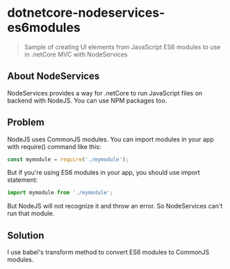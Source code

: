# dotnetcore-nodeservices-es6modules
> Sample of creating UI elements from JavaScript ES6 modules to use in .netCore MVC with NodeServices

## About NodeServices
NodeServices provides a way for .netCore to run JavaScript files on backend with NodeJS. You can use NPM packages too.

## Problem
NodeJS uses CommonJS modules. You can import modules in your app with require() command like this:
```js
const mymodule = require('./mymodule');
```
But if you're using ES6 modules in your app, you should use import statement:
```js
import mymodule from './mymodule';
```
But NodeJS will not recognize it and throw an error. So NodeServices can't run that module.

## Solution
I use babel's transform method to convert ES6 modules to CommonJS modules.